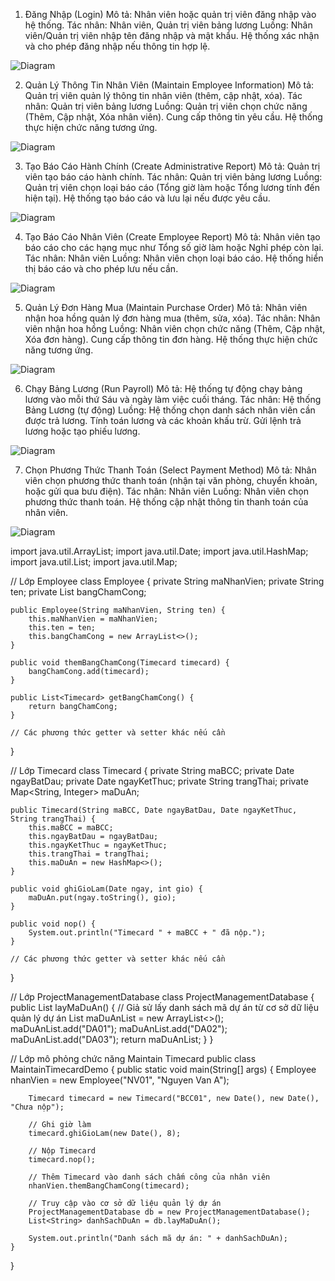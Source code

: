 1. Đăng Nhập (Login)
Mô tả: Nhân viên hoặc quản trị viên đăng nhập vào hệ thống.
Tác nhân: Nhân viên, Quản trị viên bảng lương
Luồng:
Nhân viên/Quản trị viên nhập tên đăng nhập và mật khẩu.
Hệ thống xác nhận và cho phép đăng nhập nếu thông tin hợp lệ.


![Diagram](http://www.plantuml.com/plantuml/png/RP3F2e904CRl-nHpD6HVG294l2L29D5rq6LtGMT3Tw2mtZq5_sGrnzytpFTZuivZwxcfHLbZrq6ksTcKIKClO1W9Nb6Af7E3jmZElhMafwH1VpJ86nf2DIq7kmWIvsg595vYFc-GBbOHz2ixCLBHsX4dI3fZH_ep7p8oLyuUiyQa5i8Toy9m6T0i7Qt-s_O5m_ufvQBnpV-fYDz-AGzhaOWLLUC3tm00)


2. Quản Lý Thông Tin Nhân Viên (Maintain Employee Information)
Mô tả: Quản trị viên quản lý thông tin nhân viên (thêm, cập nhật, xóa).
Tác nhân: Quản trị viên bảng lương
Luồng:
Quản trị viên chọn chức năng (Thêm, Cập nhật, Xóa nhân viên).
Cung cấp thông tin yêu cầu.
Hệ thống thực hiện chức năng tương ứng.

![Diagram](http://www.plantuml.com/plantuml/png/ZP2n2i8m443tVCMDIkaFE4Z1LGInT3_IqZjeBz8aOX7_tGX9m7GnuxkNuoMDTRWuFqzAJsWjN0Ybuq7WfI2S6cPCw00tjx2CSK2ctR2UyKHSG4rUT_u7LZ3XsfAHiML9-tVxxBnLpBbwbFDQH5NWQ9ZpDSbz2OL53yDzb3NUmy3zxJyDPdVx-kI6n2Akhezvese6wR-_-W40)



3. Tạo Báo Cáo Hành Chính (Create Administrative Report)
Mô tả: Quản trị viên tạo báo cáo hành chính.
Tác nhân: Quản trị viên bảng lương
Luồng:
Quản trị viên chọn loại báo cáo (Tổng giờ làm hoặc Tổng lương tính đến hiện tại).
Hệ thống tạo báo cáo và lưu lại nếu được yêu cầu.


![Diagram](http://www.plantuml.com/plantuml/png/TP113i8W44Ntd6AMDOOBDCOqQkAcExd0n3P80anIg8cftbsGia1Ibe__PZvqpkFaPwFPNQDpS48w8y7281mE1XDeuUOdPUMAhSINYFI2VlonFNYab6rsBJn93Up3Yg5NHJqQMCfyvbjMFvELbPHmxOXGyY5ogDOQJQZoOuATQFHNu_3clEXRNwJTx6yLvySyhHlj47_q2m00)




4. Tạo Báo Cáo Nhân Viên (Create Employee Report)
Mô tả: Nhân viên tạo báo cáo cho các hạng mục như Tổng số giờ làm hoặc Nghỉ phép còn lại.
Tác nhân: Nhân viên
Luồng:
Nhân viên chọn loại báo cáo.
Hệ thống hiển thị báo cáo và cho phép lưu nếu cần.


![Diagram](http://www.plantuml.com/plantuml/png/VP712eCm38RlVOeS7QCl86F8TjXbo62oUvXY2zeChRkulVigaa4iscE_V7-JDEizTdve6_LiiE_XX7H6oWswXwqSZ0h2qT3Y35Au-yww-d_DbGBimIFDGh9BuKssL5ybNYZ8rHTBC4g1mQgNryRUJFMAHIPhvdK8oJcsiSaaDeimaYcGv5RY12P9GsXv5I5DqYbtaNJuQ2qtib714swKy2XgfNEjZykciigLq___0000)



5. Quản Lý Đơn Hàng Mua (Maintain Purchase Order)
Mô tả: Nhân viên nhận hoa hồng quản lý đơn hàng mua (thêm, sửa, xóa).
Tác nhân: Nhân viên nhận hoa hồng
Luồng:
Nhân viên chọn chức năng (Thêm, Cập nhật, Xóa đơn hàng).
Cung cấp thông tin đơn hàng.
Hệ thống thực hiện chức năng tương ứng.

![Diagram](http://www.plantuml.com/plantuml/png/ZP0n3e8m58RtdkAD6i8560o3WmCn6hZ0apQqIVjgQ6ianhiBvjK49Xa_llxvsZf476DoLlGMGu2ZfnFI02y1yrU2GoOLj74qD32FYbgaYqQt-H5ya_oY6ugC1eCLI9zkLdr90HQdJizMPuZdT_lVpbjmopKXDTEwg82ebSk7P6vZC8yyl95izdW_Qup_oK-FMTpUEPjBsRgfB0zvJTIAvFAE7m00)


6. Chạy Bảng Lương (Run Payroll)
Mô tả: Hệ thống tự động chạy bảng lương vào mỗi thứ Sáu và ngày làm việc cuối tháng.
Tác nhân: Hệ thống Bảng Lương (tự động)
Luồng:
Hệ thống chọn danh sách nhân viên cần được trả lương.
Tính toán lương và các khoản khấu trừ.
Gửi lệnh trả lương hoặc tạo phiếu lương.


![Diagram](http://www.plantuml.com/plantuml/png/PP2n3i8W48PtdkB66jCNw60Q7NGmBXBtioM5XDubBPYOndSN34M9RDp7z_z0EpkSd1-jw2pECrmqqiqeWaL0M3MCk8uQkBh9q920zKo3r8gFXXlesT-j-aK7tYCLO0lEa3v7M6qoUObKVL9I1nIiuNC6bcHr6fznciq7c_xhoH0g6QcKN9fMj5u_lwte_ckjwrqPAOfTv3b9j8hw-7bl)


7. Chọn Phương Thức Thanh Toán (Select Payment Method)
Mô tả: Nhân viên chọn phương thức thanh toán (nhận tại văn phòng, chuyển khoản, hoặc gửi qua bưu điện).
Tác nhân: Nhân viên
Luồng:
Nhân viên chọn phương thức thanh toán.
Hệ thống cập nhật thông tin thanh toán của nhân viên.



![Diagram](http://www.plantuml.com/plantuml/png/SoWkIImgAStDuKhEIImkLl3BICmBoqpDKwZcKW02NONSH9YGbK9mIL5cNZfKeY2ZD3ylFIIZD3a4g20Z93yHg280Kn2iN5iXEIC_3uki1i8OhBerhHJAyZDJk6gve0x4L8FiLeGiccjBKlDmo6ahv2HMXcI0f3Bp4ExIX2a2MGqF5LrTEwn-T4ZDIm458W00)


import java.util.ArrayList;
import java.util.Date;
import java.util.HashMap;
import java.util.List;
import java.util.Map;

// Lớp Employee
class Employee {
    private String maNhanVien;
    private String ten;
    private List<Timecard> bangChamCong;

    public Employee(String maNhanVien, String ten) {
        this.maNhanVien = maNhanVien;
        this.ten = ten;
        this.bangChamCong = new ArrayList<>();
    }

    public void themBangChamCong(Timecard timecard) {
        bangChamCong.add(timecard);
    }

    public List<Timecard> getBangChamCong() {
        return bangChamCong;
    }

    // Các phương thức getter và setter khác nếu cần
}

// Lớp Timecard
class Timecard {
    private String maBCC;
    private Date ngayBatDau;
    private Date ngayKetThuc;
    private String trangThai;
    private Map<String, Integer> maDuAn;

    public Timecard(String maBCC, Date ngayBatDau, Date ngayKetThuc, String trangThai) {
        this.maBCC = maBCC;
        this.ngayBatDau = ngayBatDau;
        this.ngayKetThuc = ngayKetThuc;
        this.trangThai = trangThai;
        this.maDuAn = new HashMap<>();
    }

    public void ghiGioLam(Date ngay, int gio) {
        maDuAn.put(ngay.toString(), gio);
    }

    public void nop() {
        System.out.println("Timecard " + maBCC + " đã nộp.");
    }

    // Các phương thức getter và setter khác nếu cần
}

// Lớp ProjectManagementDatabase
class ProjectManagementDatabase {
    public List<String> layMaDuAn() {
        // Giả sử lấy danh sách mã dự án từ cơ sở dữ liệu quản lý dự án
        List<String> maDuAnList = new ArrayList<>();
        maDuAnList.add("DA01");
        maDuAnList.add("DA02");
        maDuAnList.add("DA03");
        return maDuAnList;
    }
}

// Lớp mô phỏng chức năng Maintain Timecard
public class MaintainTimecardDemo {
    public static void main(String[] args) {
        Employee nhanVien = new Employee("NV01", "Nguyen Van A");

        Timecard timecard = new Timecard("BCC01", new Date(), new Date(), "Chưa nộp");

        // Ghi giờ làm
        timecard.ghiGioLam(new Date(), 8);

        // Nộp Timecard
        timecard.nop();

        // Thêm Timecard vào danh sách chấm công của nhân viên
        nhanVien.themBangChamCong(timecard);

        // Truy cập vào cơ sở dữ liệu quản lý dự án
        ProjectManagementDatabase db = new ProjectManagementDatabase();
        List<String> danhSachDuAn = db.layMaDuAn();

        System.out.println("Danh sách mã dự án: " + danhSachDuAn);
    }
}
